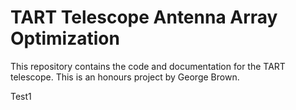 # TART Telescope Antenna Array Optimization

This repository contains the code and documentation for the TART telescope. This is an honours project by George  Brown.

 
Test1